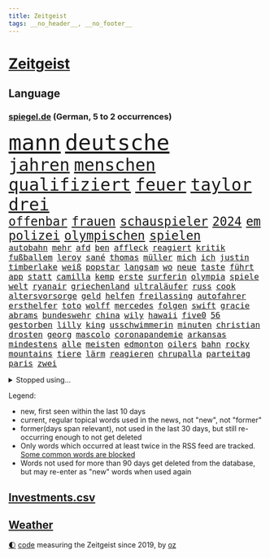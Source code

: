 ```yaml
---
title: Zeitgeist
tags: __no_header__, __no_footer__
---
```


# [Zeitgeist](https://oliz.io/zeitgeist/)

## Language

<h3><a href="https://www.spiegel.de" target="_blank">spiegel.de</a> (German, 5 to 2 occurrences)</h3>
<p style="font-family:monospace">
<span style="font-size:32pt"><a href="news_links.html#mann" class="current">mann</a></span>
<span style="font-size:32pt"><a href="news_links.html#deutsche" class="current">deutsche</a></span>
<br>
<span style="font-size:25pt"><a href="news_links.html#jahren" class="current">jahren</a></span>
<span style="font-size:25pt"><a href="news_links.html#menschen" class="current">menschen</a></span>
<span style="font-size:25pt"><a href="news_links.html#qualifiziert" class="current">qualifiziert</a></span>
<span style="font-size:25pt"><a href="news_links.html#feuer" class="current">feuer</a></span>
<span style="font-size:25pt"><a href="news_links.html#taylor" class="current">taylor</a></span>
<span style="font-size:25pt"><a href="news_links.html#drei" class="current">drei</a></span>
<br>
<span style="font-size:18pt"><a href="news_links.html#offenbar" class="current">offenbar</a></span>
<span style="font-size:18pt"><a href="news_links.html#frauen" class="current">frauen</a></span>
<span style="font-size:18pt"><a href="news_links.html#schauspieler" class="current">schauspieler</a></span>
<span style="font-size:18pt"><a href="news_links.html#2024" class="current">2024</a></span>
<span style="font-size:18pt"><a href="news_links.html#em" class="current">em</a></span>
<span style="font-size:18pt"><a href="news_links.html#polizei" class="current">polizei</a></span>
<span style="font-size:18pt"><a href="news_links.html#olympischen" class="current">olympischen</a></span>
<span style="font-size:18pt"><a href="news_links.html#spielen" class="current">spielen</a></span>
<br>
<span style="font-size:12pt"><a href="news_links.html#autobahn" class="current">autobahn</a></span>
<span style="font-size:12pt"><a href="news_links.html#mehr" class="current">mehr</a></span>
<span style="font-size:12pt"><a href="news_links.html#afd" class="current">afd</a></span>
<span style="font-size:12pt"><a href="news_links.html#ben" class="current">ben</a></span>
<span style="font-size:12pt"><a href="news_links.html#affleck" class="current">affleck</a></span>
<span style="font-size:12pt"><a href="news_links.html#reagiert" class="current">reagiert</a></span>
<span style="font-size:12pt"><a href="news_links.html#kritik" class="current">kritik</a></span>
<span style="font-size:12pt"><a href="news_links.html#fußballem" class="current">fußballem</a></span>
<span style="font-size:12pt"><a href="news_links.html#leroy" class="current">leroy</a></span>
<span style="font-size:12pt"><a href="news_links.html#sané" class="current">sané</a></span>
<span style="font-size:12pt"><a href="news_links.html#thomas" class="current">thomas</a></span>
<span style="font-size:12pt"><a href="news_links.html#müller" class="current">müller</a></span>
<span style="font-size:12pt"><a href="news_links.html#mich" class="current">mich</a></span>
<span style="font-size:12pt"><a href="news_links.html#ich" class="current">ich</a></span>
<span style="font-size:12pt"><a href="news_links.html#justin" class="current">justin</a></span>
<span style="font-size:12pt"><a href="news_links.html#timberlake" class="new">timberlake</a></span>
<span style="font-size:12pt"><a href="news_links.html#weiß" class="current">weiß</a></span>
<span style="font-size:12pt"><a href="news_links.html#popstar" class="current">popstar</a></span>
<span style="font-size:12pt"><a href="news_links.html#langsam" class="current">langsam</a></span>
<span style="font-size:12pt"><a href="news_links.html#wo" class="current">wo</a></span>
<span style="font-size:12pt"><a href="news_links.html#neue" class="current">neue</a></span>
<span style="font-size:12pt"><a href="news_links.html#taste" class="new">taste</a></span>
<span style="font-size:12pt"><a href="news_links.html#führt" class="current">führt</a></span>
<span style="font-size:12pt"><a href="news_links.html#app" class="current">app</a></span>
<span style="font-size:12pt"><a href="news_links.html#statt" class="current">statt</a></span>
<span style="font-size:12pt"><a href="news_links.html#camilla" class="current">camilla</a></span>
<span style="font-size:12pt"><a href="news_links.html#kemp" class="new">kemp</a></span>
<span style="font-size:12pt"><a href="news_links.html#erste" class="current">erste</a></span>
<span style="font-size:12pt"><a href="news_links.html#surferin" class="new">surferin</a></span>
<span style="font-size:12pt"><a href="news_links.html#olympia" class="current">olympia</a></span>
<span style="font-size:12pt"><a href="news_links.html#spiele" class="current">spiele</a></span>
<span style="font-size:12pt"><a href="news_links.html#welt" class="current">welt</a></span>
<span style="font-size:12pt"><a href="news_links.html#ryanair" class="new">ryanair</a></span>
<span style="font-size:12pt"><a href="news_links.html#griechenland" class="current">griechenland</a></span>
<span style="font-size:12pt"><a href="news_links.html#ultraläufer" class="new">ultraläufer</a></span>
<span style="font-size:12pt"><a href="news_links.html#russ" class="current">russ</a></span>
<span style="font-size:12pt"><a href="news_links.html#cook" class="current">cook</a></span>
<span style="font-size:12pt"><a href="news_links.html#altersvorsorge" class="current">altersvorsorge</a></span>
<span style="font-size:12pt"><a href="news_links.html#geld" class="current">geld</a></span>
<span style="font-size:12pt"><a href="news_links.html#helfen" class="current">helfen</a></span>
<span style="font-size:12pt"><a href="news_links.html#freilassing" class="new">freilassing</a></span>
<span style="font-size:12pt"><a href="news_links.html#autofahrer" class="current">autofahrer</a></span>
<span style="font-size:12pt"><a href="news_links.html#ersthelfer" class="new">ersthelfer</a></span>
<span style="font-size:12pt"><a href="news_links.html#toto" class="current">toto</a></span>
<span style="font-size:12pt"><a href="news_links.html#wolff" class="current">wolff</a></span>
<span style="font-size:12pt"><a href="news_links.html#mercedes" class="current">mercedes</a></span>
<span style="font-size:12pt"><a href="news_links.html#folgen" class="current">folgen</a></span>
<span style="font-size:12pt"><a href="news_links.html#swift" class="current">swift</a></span>
<span style="font-size:12pt"><a href="news_links.html#gracie" class="new">gracie</a></span>
<span style="font-size:12pt"><a href="news_links.html#abrams" class="new">abrams</a></span>
<span style="font-size:12pt"><a href="news_links.html#bundeswehr" class="current">bundeswehr</a></span>
<span style="font-size:12pt"><a href="news_links.html#china" class="current">china</a></span>
<span style="font-size:12pt"><a href="news_links.html#wily" class="new">wily</a></span>
<span style="font-size:12pt"><a href="news_links.html#hawaii" class="current">hawaii</a></span>
<span style="font-size:12pt"><a href="news_links.html#five0" class="new">five0</a></span>
<span style="font-size:12pt"><a href="news_links.html#56" class="current">56</a></span>
<span style="font-size:12pt"><a href="news_links.html#gestorben" class="current">gestorben</a></span>
<span style="font-size:12pt"><a href="news_links.html#lilly" class="current">lilly</a></span>
<span style="font-size:12pt"><a href="news_links.html#king" class="current">king</a></span>
<span style="font-size:12pt"><a href="news_links.html#usschwimmerin" class="new">usschwimmerin</a></span>
<span style="font-size:12pt"><a href="news_links.html#minuten" class="current">minuten</a></span>
<span style="font-size:12pt"><a href="news_links.html#christian" class="current">christian</a></span>
<span style="font-size:12pt"><a href="news_links.html#drosten" class="current">drosten</a></span>
<span style="font-size:12pt"><a href="news_links.html#georg" class="current">georg</a></span>
<span style="font-size:12pt"><a href="news_links.html#mascolo" class="new">mascolo</a></span>
<span style="font-size:12pt"><a href="news_links.html#coronapandemie" class="current">coronapandemie</a></span>
<span style="font-size:12pt"><a href="news_links.html#arkansas" class="new">arkansas</a></span>
<span style="font-size:12pt"><a href="news_links.html#mindestens" class="current">mindestens</a></span>
<span style="font-size:12pt"><a href="news_links.html#alle" class="current">alle</a></span>
<span style="font-size:12pt"><a href="news_links.html#meisten" class="current">meisten</a></span>
<span style="font-size:12pt"><a href="news_links.html#edmonton" class="new">edmonton</a></span>
<span style="font-size:12pt"><a href="news_links.html#oilers" class="new">oilers</a></span>
<span style="font-size:12pt"><a href="news_links.html#bahn" class="current">bahn</a></span>
<span style="font-size:12pt"><a href="news_links.html#rocky" class="current">rocky</a></span>
<span style="font-size:12pt"><a href="news_links.html#mountains" class="new">mountains</a></span>
<span style="font-size:12pt"><a href="news_links.html#tiere" class="current">tiere</a></span>
<span style="font-size:12pt"><a href="news_links.html#lärm" class="current">lärm</a></span>
<span style="font-size:12pt"><a href="news_links.html#reagieren" class="current">reagieren</a></span>
<span style="font-size:12pt"><a href="news_links.html#chrupalla" class="current">chrupalla</a></span>
<span style="font-size:12pt"><a href="news_links.html#parteitag" class="current">parteitag</a></span>
<span style="font-size:12pt"><a href="news_links.html#paris" class="current">paris</a></span>
<span style="font-size:12pt"><a href="news_links.html#zwei" class="current">zwei</a></span>
</p>
<details>
<summary>Stopped using...</summary>
<p class="former" style="font-size:12pt">
gerüchte(1340) aktien(1339) lisa(1339) verstorbenen(1339) 22(1338) geschäfte(1338) hielt(1338) liverpool(1338) neuseeland(1338) alpen(1337) demonstranten(1337) digitalisierung(1337) theater(1337) ursula(1337) republikaner(1336) unabhängige(1336) wünscht(1336) arsenal(1335) depressionen(1335) gewaltig(1335) proteste(1335) sebastian(1335) gereist(1334) infektionen(1334) respekt(1334) überwinden(1334) ard(1333) künstler(1333) langer(1333) material(1333) patienten(1333) räumen(1333) sc(1333) technik(1333) tschechien(1333) ersetzen(1332) jagd(1332) benzin(1331) dezember(1331) entlastet(1331) genannt(1331) illegalen(1331) januar(1331) kiel(1331) kollaps(1331) litauen(1331) plus(1331) reihe(1331) sogenannte(1331) vergewaltigt(1331) vollständig(1331) vorübergehend(1331) chefin(1330) gefährden(1330) klein(1330) leyen(1330) londoner(1330) lust(1330) opfern(1330) persönlich(1330) plädiert(1330) riss(1330) saarland(1330) enthüllt(1329) ermöglichen(1329) freiburg(1329) nahmen(1329) rest(1329) verfügung(1329) erdoğan(1328) jobs(1328) regt(1328) solidarität(1328) 29(1327) entlässt(1327) fragt(1327) genutzt(1327) konflikte(1327) türkische(1327) werke(1327) baerbock(1326) beinahe(1326) freilassung(1326) langfristig(1326) nahverkehr(1326) glauben(1325) sexueller(1325) sinnvoll(1325) zweimal(1325) ökonom(1325) dementiert(1324) mitteln(1324) 32(1323) staatliche(1323) vorstoß(1323) ägypten(1323) befreien(1322) geflogen(1321) irak(1321) lügen(1321) protestieren(1321) feuerwehrleute(1320) herr(1320) schwierig(1320) toter(1320) design(1319) see(1319) verschwand(1319) anzeichen(1318) brutal(1318) lücke(1318) republik(1318) rückzug(1318) weckt(1318) dar(1317) drastischen(1317) falschen(1317) fortgesetzt(1317) gesamten(1316) kindes(1314) außerhalb(1313) einnahmen(1313) top(1312) behalten(1311) händler(1311) mission(1311) konkrete(1310) änderungen(1310) sichert(1309) spannungen(1308) parallelen(1307) frisch(1305) journalist(1305) ausrüstung(1304) niedrig(1302) automatisch(1301) begrüßt(1300) versorgung(1297) gehabt(1296) abgeschlossen(1295) gewarnt(1294) kontert(1290) hitler(1265) leiter(1256) gewinne(1235) orte(1176) mitverantwortlich(1151) unis(1146) werte(1141) geehrt(1140) felix(1096) belastung(1073) mächtigen(1051) umkämpften(1028) exil(1022) musks(1017) gefiel(998) gewandt(994) spiegelkorrespondent(988) worum(979) krankenkassen(969) spezielle(967) halbes(959) verständigt(956) außenministerin(951) ungewöhnliche(949) inklusive(945) euländer(944) unbekannter(944) schülerin(941) gestört(937) fußballs(933) militärischen(928) vatikan(927) auge(926) außenministerium(915) zufall(915) finnland(914) beschossen(910) invasion(908) buschmann(898) propaganda(888) gefechte(881) schwieriger(869) streik(850) herausgefunden(848) positiven(847) flughäfen(845) abschaffung(841) transparenz(840) betreibt(836) stabil(821) gebiete(816) todes(810) baustelle(809) töchter(809) 34(808) patrick(807) schlechter(801) natobeitritt(792) fernen(776) verhängnis(760) steuerhinterziehung(744) ausgebaut(740) exuspräsident(739) verhaftung(731) andrew(726) weltrekord(725) gegenwart(721) justizminister(716) zuwanderung(714) krebserkrankung(700) erdbeben(699) image(698) verzeichnet(696) landwirtschaft(694) ähnlichen(691) chinesen(688) drohnenangriff(678) notruf(666) antarktis(651) gewässer(649) benko(642) töne(642) lettland(640) kriminalität(635) freigegeben(632) tel(629) monika(627) psychologin(620) aviv(618) staatsmedien(611) eineinhalb(608) staatsanwalt(607) methoden(602) besatzung(600) auszeichnung(599) großeinsatz(598) rückstand(595) schmeckt(594) deuten(592) mitarbeitern(577) pistole(570) finanzaufsicht(567) böhmermann(566) abbauen(560) lauter(557) mitgliedern(555) check(546) jahresbeginn(544) internationalem(542) trauern(541) bewaffneten(537) gestalten(537) 16jährige(534) heimische(529) kulturkampf(525) rammt(524) kongo(523) fahnder(518) fassen(516) cem(510) özdemir(510) geldgeber(504) autofahren(495) floh(494) wasserstoff(494) jene(489) freiwillige(486) fluggesellschaft(484) handwerker(483) vorwurfs(482) panik(479) green(478) kleinere(477) unruhe(477) beitritt(472) zuckerberg(471) dicht(466) unterbrechung(463) verstoß(463) ausweitung(460) rio(458) austritt(457) wagenknechts(454) gesprächen(451) ankommen(449) südwesten(446) parks(443) dringen(440) diplomatische(434) dürren(432) zittern(432) gründung(431) angerichtet(430) kleinkind(428) kollidiert(427) rahmen(423) 13jährige(422) gesundheitlichen(412) bekämpfung(411) amtsinhaber(410) deutlicher(410) härtere(410) beine(407) lina(407) intensivstation(405) 8000(402) durften(402) optimismus(399) begleitete(398) forscherin(397) expertengremium(394) ereignis(390) rechter(390) zürich(390) regierungen(388) protestierten(386) inhaftierte(383) mohammed(378) vergabe(378) angelegt(374) brandanschlag(374) mangelnden(368) vogel(368) saudische(367) ankurbeln(366) lukas(366) mysteriöse(366) verurteilen(366) objekte(365) familienvater(363) politologe(363) budget(359) älterer(359) aleksandar(357) renommierten(357) abgewehrt(354) verrückt(352) vorbilder(348) oldenburg(347) lieferten(346) preiserhöhung(345) polizeigewahrsam(344) busfahrer(342) ankunft(340) selben(340) verlief(338) massiver(337) ozean(336) zulieferer(334) warnungen(333) bewerbungen(331) stockt(330) verkaufte(329) vertrauter(329) unterbunden(328) clemens(325) schwitzen(324) blumen(323) schneidet(317) unterscheiden(315) winfried(313) froh(312) strenger(312) wirtschaftsweise(312) wmtitel(312) argentiniens(309) erschien(308) tunnel(308) maximal(307) grünheide(305) lady(302) stritten(302) kranke(301) hunden(300) mächtigsten(299) pablo(299) cannabislegalisierung(295) holstein(295) zweifelt(295) betriebe(294) reserve(294) geschäftsleute(292) aufstehen(290) betrogen(290) leser(287) judenhass(285) unbeeindruckt(285) überwacht(284) mary(283) gestiegenen(282) hilfsorganisationen(281) momente(281) drogenboss(280) umgehend(280) abstiegskampf(279) rekordtief(279) saudiarabiens(279) rechtsextremisten(278) gewechselt(277) knacken(277) vorzugehen(277) franziska(275) ansage(274) dient(273) erweitern(273) indiz(272) lahmlegen(272) schlugen(271) young(270) gerechter(268) neuesten(268) achtzigerjahren(267) vettel(266) 99(265) reformiert(265) explodierte(262) gerald(257) mützenich(257) ukrainekriegs(254) zurückhaltend(254) belästigt(253) 1994(252) einzelnen(252) kommissionspräsidentin(252) flüchtlingspolitik(251) haustiere(251) sanitäter(251) darstellung(250) berüchtigte(249) krimineller(247) linkenpolitiker(247) weitreichenden(247) 92(244) unfaire(244) uskongress(244) ägyptens(244) schenkt(243) ultrarechten(242) einlegen(240) gerechnet(240) kundgebungen(239) tabellenführung(238) unternehmens(238) verbraucherzentrale(238) ausfälle(237) mobbing(236) ddr(233) verzweifeln(233) krebsdiagnose(230) dunklen(229) versagt(229) streifenwagen(228) willkommen(228) offline(227) geregelt(226) nominierung(225) videobotschaft(225) 1100(224) hamasanführer(223) massaker(223) großzügigen(222) verbotenen(221) sicherheitsgründen(220) beteuert(219) dokument(219) spdpolitikerin(219) tatortvote(218) kracht(217) einfachen(216) hasses(215) munter(215) zuständig(215) extremistischen(213) zölle(213) luxushotel(212) spieltag(212) synagoge(212) messungen(211) versammelt(210) andrzej(209) duda(209) adam(208) herbe(208) weltlage(208) häme(207) fußballwelt(206) versorgen(206) 16jährigen(203) erkannt(203) freiem(203) künftige(203) recep(203) tayyip(203) bewaffneter(201) kanzlerkandidat(201) stille(201) verhält(200) betroffener(199) vergebens(199) wisconsin(199) aggressiver(198) staatsanwälte(198) 240(197) gewaltsam(197) freitagmorgen(196) gestritten(196) haken(196) spdfraktionschef(196) 37jährige(195) signalisiert(194) kleider(193) vollständige(193) gazakriegs(191) gesetzesänderung(190) lokführern(190) sammelte(190) psychologe(188) eier(185) gazas(185) produzent(185) staatsstreich(185) christlichen(184) islamische(184) klugen(184) bedrängnis(183) geklagt(183) teures(183) tarifkonflikt(182) chan(181) dr(181) wackelt(180) genehmigung(179) unruhen(179) gebilligt(177) mindestlohn(177) mutmaßlichem(177) prize(177) ryan(177) vereine(177) ausgenommen(176) fach(176) verdanken(175) positives(174) professionelle(174) regierungskoalition(174) vergleichsweise(174) wagens(173) wow(172) aktienkurs(171) hochrangiger(171) erhöhter(169) stralsund(169) uganda(169) aktivistinnen(168) besitzen(168) blockbuster(168) verhältnisse(168) erfinder(167) trägerrakete(167) guardiola(165) oberverwaltungsgericht(165) putingegner(164) 1945(163) aufstellen(163) finanziellen(163) interessieren(163) lesbische(163) nominierungen(163) gezahlt(162) reparatur(162) trailer(162) verzicht(162) eingegangen(161) gerungen(161) masterplan(161) verkünden(161) tanzt(160) beschränken(159) einstufung(157) geringere(157) stürmt(157) luftraum(156) natogebiet(156) auslaufen(154) schwarzgrün(154) hansa(153) marktmacht(153) widmen(153) high(152) inselgruppe(152) kreise(152) pavlović(152) schwerste(152) shoppingapp(152) erkranken(151) verstörende(151) humanitärer(150) schieben(150) pep(149) ärgern(148) designs(146) teuerung(146) bedrängt(145) passagier(145) längsten(144) schlappe(144) spdmann(144) verstorbene(144) hamasführer(143) verunglückten(143) donbass(142) format(142) provokationen(142) schritten(142) riad(141) kiewer(140) niedriger(140) presley(140) erzielen(139) b(138) baldigen(138) sächsische(138) trotzt(138) anlässlich(137) hilfskonvoi(137) landsmann(137) spannend(137) südkoreanischen(136) priscilla(135) landwirt(134) langes(133) anwesend(132) michel(132) nachholbedarf(132) indes(131) remigrationstreffen(131) trainersuche(131) 2009(130) aneinander(130) hungersnot(130) bayerntrainer(129) quälen(129) südafrikas(129) direkten(128) stau(127) umgeleitet(127) angesetzt(125) rabatte(125) bestürzt(124) gefühlt(124) anmelden(123) wüste(123) charlotte(122) finanzministers(122) kritischem(122) unbezahlbar(122) clan(121) fazit(121) klassenfahrt(121) selbstkritik(121) stützt(120) festgenommener(119) moreno+1(119) palmen(119) taurus(119) omen(118) provisorischen(118) verdiente(118) vietnam(117) weltpolitik(117) werteunion(117) sonderlich(116) konkretes(115) therapeuten(114) erleichtert(113) gekrönt(113) peinlichen(113) fressen(112) saisonende(112) umgekehrt(112) konstruiert(111) lobbyisten(111) präsidentschaftskandidat(111) angeordnet(110) trieben(110) vorgesehen(110) gouverneurin(109) jordan(109) schütteln(109) abwehrkampf(108) massenhaften(108) solches(108) veralteten(108) zusammengekommen(108) berchtesgadener(107) zitate(107) digitalpakt(106) plädoyers(106) trainers(106) aberkannt(105) schädel(105) trick(105) weichen(105) assange(104) michail(104) boote(103) ladung(103) leuchtturmwärter(103) prächtig(103) wangerooge(103) pistorius'(102) schwarzmeerflotte(102) strategische(102) zwangsarbeit(102) ausmacht(101) forster(101) basketballerinnen(100) fragte(100) popikone(100) föderlschmid(99) sohns(99) zwölfjähriger(99) jahrelangen(98) startklarnewsletter(98) änderte(98) fever(97) politikwissenschaftler(97) sätze(97) wiederum(97) anfeindungen(96) autoexperte(96) dudenhöffer(96) ferdinand(96) meidet(96) regionalzug(96) zoo(96) free(95) klärt(95) kraftwerk(95) menschenrechtsaktivistin(95) belohnung(94) eingefangen(94) steinen(94) unglücksfall(94) academy(93) irritationen(93) tods(93) 1978(92) auffälligen(92) djirsarai(92) ideologie(92) multimillionär(92) vorgeführt(92) jenseits(91) kostete(91) mccartney(91) mitspieler(91) durchsetzt(90) fürchte(90) iw(90) running(90) tvshow(90) volksverpetzer(90) ausgangs(89) esasatellit(89) gesundheitsrisiko(89) glasner(89) mls(89) neil(89) vereitelt(89) daniels(88) erhielten(88) formen(88) prüfer(88) seltsamen(88) wikileaksgründer(88) amtskollegen(87) choreograf(87) durchsuchung(87) pussy(87) vizebürgermeister(87) fuest(86) gehäuft(86) gummibärchen(86) nyc(86) trek(86) wildtiere(86) aktualisiert(85) fehlender(85) handelsrouten(85) kigenerierte(85) räumlichkeiten(85) abgespielt(84) dramé(84) gequält(84) gescheiterter(84) mouhamed(84) profidebüt(84) erdrutsche(83) negativen(83) thriller(83) atpturnier(82) bankrott(82) formel1weltmeisters(82) lahmlegt(82) löhne(82) märkte(82) oberleitung(82) verweigerte(82) werkzeuge(82) beworfen(81) geheimpläne(81) gesichts(81) gleichzusetzen(81) internen(81) lunge(81) mongolei(81) platzwunde(81) roberto(81) tue(81) ali(80) f(80) führers(80) kapitalismus(80) khamenei(80) miss(80) verkündeten(80) vizepräsident(80) euabgeordneten(79) psychisch(79) runter(79) veraltet(79) ästhetik(79) gleisbett(78) grundsätzlichen(78) schmerzensgeld(78) wahren(78) bewegte(77) härteste(77) imola(77) mail(77) ozeane(77) provokateur(77) ringe(77) umgekippt(77) hallo(76) joggerin(76) lebenskosten(76) shoppingplattform(76) uneinheitlich(76) zielscheibe(76) athletin(75) ausfindig(75) bauträger(75) dokumenten(75) hinterlegt(75) laxe(75) mischung(75) mitgenommen(74) nordseeinsel(74) ogunleye(74) taumelt(74) waymo(74) android(73) filmschaffende(73) kaputt(73) kuriosum(73) mehrjährigen(73) superbowlchampion(73) afdschiedsgericht(72) auftreten(72) autoindustrie(72) benötige(72) europapolitiker(72) francis(72) nackter(72) nicolaus(72) schöne(72) subkultur(72) abitur(71) auckland(71) betrügern(71) blogs(71) fernsehsender(71) hiv(71) infizierten(71) innenpolitisch(71) ko(71) richtlinien(71) schnitzer(71) ausgelaufen(70) hetzt(70) mangelware(70) nichte(70) geschoben(69) jeff(69) netflixsequel(69) sandler(69) verängstigte(69) ausstrahlen(68) bestandteil(68) cyberangriffen(68) fester(68) kyriakos(68) mitsotakis(68) pocher(68) schusselig(68) wirklichkeit(68) beschaffte(67) boxer(67) familienleben(67) hilfsgütern(67) op(67) slash(67) steilvorlage(67) arbeitszeiten(66) arkadi(66) beschlagnahmung(66) diagnostiziert(66) duelle(66) fürsprecher(66) litauische(66) nazispruch(66) schreitet(66) starliner(66) wolosch(66) anzuerkennen(65) brd(65) gegenseitigen(65) herrscher(65) pumpen(65) afdabgeordneter(64) aktienhandel(64) dialog(64) dominik(64) hetzer(64) impfen(64) integration(64) kategorien(64) school(64) systematische(64) umbenannt(64) justizministerin(63) privatanleger(63) präsidentschaftskandidaten(63) verläuft(63) verunsicherung(63) binoche(62) geldhäuser(62) großspende(62) juliette(62) kostspielig(62) intransparent(61) kurzvideoapp(61) rührt(61) streich(61) tauschte(61) terrororganisationen(61) unvermittelt(61) fertiggestellt(60) gesetzes(60) klimaprotest(60) bö(59) elektromobilität(59) empfinden(59) friedensnobelpreisträgerin(59) gruß(59) ivan(59) klimaschützer(59) ressourcen(59) verruf(59) bauarbeiten(58) bedacht(58) riskieren(58) staatschefs(58) angetan(57) denkbar(57) grobe(57) höhenmeter(57) preisträgerin(57) schweigegeldaffäre(57) ethikrats(56) gesteht(56) belebt(55) berufungsantrag(55) bewaffnet(55) bundespolizist(55) entschärfen(55) fangen(55) jenny(55) mini(55) superhelden(55) ungewissheit(55) bookingcom(54) brasilianischer(54) etablierte(54) gremiums(54) konvoi(54) machtapparat(54) uswaffen(54) verweigern(54) ausbremst(53) instrumentalisiert(53) leverkusener(53) andrich(52) gutachten(52) wetterlage(52) frechheit(51) grundsteuerreform(51) rheinische(51) amir(50) beantragten(50) erholen(50) finn(50) huckleberry(50) toiletten(50) befördern(49) irreführende(49) lachgas(49) oligarch(49) rabatthöhen(49) rädelsführer(49) se(49) sozialausgaben(49) erdstöße(48) hollywoodschauspielerin(48) kinderzimmer(48) kirchen(48) anlegestelle(47) d’italia(47) geringerer(47) nobelpreis(47) regierungsmitglieder(47) reporters(47) zöllen(47) angeschossen(46) busunglück(46) luftschlag(46) prägt(46) radprofis(46) witz(46) dárdai(45) elfmeterschießen(45) gewalttätigen(45) neapel(45) pál(45) 63jährigen(44) derjenigen(44) engel(44) kampfbrigade(44) staatsfernsehen(44) uran(44) diplomatischen(43) obdachlosen(43) schlepper(43) talmon(43) vergeltungsschlag(43) völkerrechtler(43) überwachen(43) fridman(42) gefängnisses(42) konzerten(42) maddieverdächtigen(42) strafstoß(42) ökonomin(42) batterie(41) brandgefährlich(41) frischer(41) leitungen(41) millionenstrafe(41) nachteil(41) spannender(41) vergeht(40) werbekunden(40) evakuieren(39) kontrovers(39) ministeriums(39) schikane(39) selbstfahrende(39) stuhl(39) bahnstrecke(38) diddy(38) düstere(38) entbunden(38) patriots(38) stromnetz(38) trucks(38) verlassene(38) vorsorge(38) abiturprüfungen(37) college(37) flutgebiet(37) sander(37) veranstaltet(37) agentengesetz(36) georgische(36) presserat(36) roboterhund(36) signagründer(36) vereinbaren(36) wohnungsnot(36) amirabdollahian(35) beweist(35) charakter(35) dienstagmittag(35) doppelnamen(35) losung(35) rumpf(35) verblüfft(35) vorhergesagt(35) aufhebung(34) depression(34) kabel(34) menschheit(34) salman(34) scheffler(34) scottie(34) stausee(34) angreift(33) chili(33) escobar(33) fahrverbote(33) verirrt(33) angedacht(32) baumeister(32) bewundern(32) ermahnt(32) expertenkommission(32) salosung(32) ausgebremst(31) di(31) dua(31) geschlechtseintrag(31) lipa(31) nonbinäre(31) setze(31) verbotener(31) wohlhabende(31) afdlandtagsabgeordneter(30) auswärtiges(30) cremig(30) diamond(30) geflüchteter(30) gezielten(30) techkonzern(30) attackierte(29) gag(29) indiana(29) juventus(29) kneipe(29) kommentare(29) lando(29) mittelfeldspieler(29) norris(29) rushdie(29) spitzenklub(29) stalking(29) veranstaltungen(29) auktionshäuser(28) chinafreundlichen(28) gewinnern(28) schwerwiegende(28) bergführer(27) bundesligasaison(27) böller(27) hals(27) kami(27) neunjährigen(27) rita(27) sherpa(27) afdpolitikers(26) bauministerin(26) dumpingpreise(26) eurozone(26) nachziehen(26) schwerelosigkeit(26) sportlerinnen(26) späteren(26) umfahren(26) unterschätzten(26) vertuscht(26) verwendete(26) weiterbetrieb(26) abbild(25) abschottung(25) ausgeführt(25) distanzierte(25) jauch(25) mutterschutz(25) packt(25) videoschiedsrichter(25) wahlrechtsreform(25) entgegenkommen(24) entzauberung(24) megastar(24) veraltete(24) verpassten(24) weibchen(24) zwickau(24) booker(23) ergibt(23) psychologen(23) voraussetzungen(23) wandel(23) chats(22) eskalieren(22) holprig(22) landsleute(22) stabilisiert(22) arian(21) ausbreitung(21) fehlendes(21) gazaprotesten(21) gerüchten(21) kzgedenkstätte(21) lockern(21) mitbewerber(21) rangnick(21) rechtfertigen(21) sachsenhausen(21) schlauer(21) südlibanon(21) films(20) früheres(20) infizierte(20) kindesentziehung(20) mitarbeitenden(20) nullerjahren(20) unglaublich(20) vermisstem(20) ankara(19) durchbrechen(19) durchschnittliche(19) eukommissar(19) fdpparteitag(19) rock(19) schleichenden(19) seegrenze(19) tonne(19) bremervörde(18) filmproduzent(18) geist(18) literaturnobelpreisträgerin(18) nflprofi(18) vergangenem(18) ausweiten(17) blues(17) exbeatle(17) kooperieren(17) kristi(17) mindestlohns(17) noem(17) schenk(17) schwört(17) totenköpfe(17) abrechnung(16) dienstwaffe(16) joseph(16) neueste(16) schulsport(16) belieben(15) entfernung(15) haushaltsstreit(15) italienrundfahrt(15) modernisieren(15) reus(15) shatner(15) suchaktion(15) taktische(15) courteney(14) cox(14) enthüllungen(14) eroberte(14) invasoren(14) kurzarbeit(14) schlägertrupps(14) sechsjährigen(14) unerwarteter(14) verdachtsfall(14) zerbi(14) abschlussbericht(13) aufgeweicht(13) empfohlen(13) grimm(13) jeweils(13) lobbyist(13) theaterstück(13) trieb(13) 95jährige(12) besucherin(12) brokstedtmesserangriff(12) eröffnen(12) geopolitisch(12) papiere(12) verlogen(12) wasserstraße(12) wertet(12) rentenalter(11) tunesien(11)
</p>
</details>
<p>Legend:
<ul>
<li><span class="new">new</span>, first seen within the last 10 days</li>
<li><span class="current">current</span>, regular topical words used in the news, not "new", not "former"</li>
<li><span class="former">former(days span relevant)</span>, not used in the last 30 days, but still re-occurring enough to not get deleted</li>
<li>Only words which occurred at least twice in the RSS feed are tracked. <a href="language/filters.py">Some common words are blocked</a></li>
<li>Words not used for more than 90 days get deleted from the database, but may re-enter as "new" words when used again</li>
</ul>
</p>

## [Investments](investments.html)[.csv](investments.csv)

## [Weather](weather.html)

<footer>
<a href="javascript:toggleTheme()" class="nav">🌓</a>
<a href="https://github.com/ooz/zeitgeist">code</a> measuring the Zeitgeist since 2019, by <a href="https://oliz.io">oz</a>
</footer>
